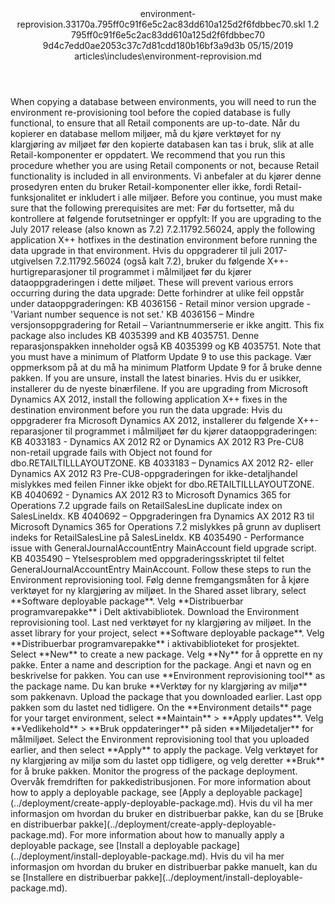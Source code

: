 <?xml version="1.0" encoding="UTF-8"?>
<xliff xmlns:logoport="urn:logoport:xliffeditor:xliff-extras:1.0" xmlns:tilt="urn:logoport:xliffeditor:tilt-non-translatables:1.0" xmlns:xsi="http://www.w3.org/2001/XMLSchema-instance" xmlns="urn:oasis:names:tc:xliff:document:1.2" xmlns:xliffext="urn:microsoft:content:schema:xliffextensions" version="1.2" xsi:schemaLocation="urn:oasis:names:tc:xliff:document:1.2 xliff-core-1.2-transitional.xsd">
  <file datatype="xml" source-language="en-US" original="environment-reprovision.md" target-language="nb-NO">
    <header>
      <tool tool-company="Microsoft" tool-version="1.0-7889195" tool-name="mdxliff" tool-id="mdxliff"/>
      <xliffext:skl_file_name>environment-reprovision.33170a.795ff0c91f6e5c2ac83dd610a125d2f6fdbbec70.skl</xliffext:skl_file_name>
      <xliffext:version>1.2</xliffext:version>
      <xliffext:ms.openlocfilehash>795ff0c91f6e5c2ac83dd610a125d2f6fdbbec70</xliffext:ms.openlocfilehash>
      <xliffext:ms.sourcegitcommit>9d4c7edd0ae2053c37c7d81cdd180b16bf3a9d3b</xliffext:ms.sourcegitcommit>
      <xliffext:ms.lasthandoff>05/15/2019</xliffext:ms.lasthandoff>
      <xliffext:ms.openlocfilepath>articles\includes\environment-reprovision.md</xliffext:ms.openlocfilepath>
    </header>
    <body>
      <group extype="content" id="content">
        <trans-unit xml:space="preserve" translate="yes" id="101">
          <source>When copying a database between environments, you will need to run the environment re-provisioning tool before the copied database is fully functional, to ensure that all Retail components are up-to-date.</source>
        <target logoport:matchpercent="101" state="translated" state-qualifier="leveraged-tm">Når du kopierer en database mellom miljøer, må du kjøre verktøyet for ny klargjøring av miljøet før den kopierte databasen kan tas i bruk, slik at alle Retail-komponenter er oppdatert.</target></trans-unit>
        <trans-unit xml:space="preserve" translate="yes" id="102">
          <source>We recommend that you run this procedure whether you are using Retail components or not, because Retail functionality is included in all environments.</source>
        <target logoport:matchpercent="101" state="translated" state-qualifier="leveraged-tm">Vi anbefaler at du kjører denne prosedyren enten du bruker Retail-komponenter eller ikke, fordi Retail-funksjonalitet er inkludert i alle miljøer.</target></trans-unit>
        <trans-unit xml:space="preserve" translate="yes" id="103">
          <source>Before you continue, you must make sure that the following prerequisites are met:</source>
        <target logoport:matchpercent="101" state="translated" state-qualifier="leveraged-tm">Før du fortsetter, må du kontrollere at følgende forutsetninger er oppfylt:</target></trans-unit>
        <trans-unit xml:space="preserve" translate="yes" id="104">
          <source>If you are upgrading to the July 2017 release (also known as 7.2) 7.2.11792.56024, apply the following application X++ hotfixes in the destination environment before running the data upgrade in that environment.</source>
        <target logoport:matchpercent="101" state="translated" state-qualifier="leveraged-tm">Hvis du oppgraderer til juli 2017-utgivelsen 7.2.11792.56024 (også kalt 7.2), bruker du følgende X++-hurtigreparasjoner til programmet i målmiljøet før du kjører dataoppgraderingen i dette miljøet.</target></trans-unit>
        <trans-unit xml:space="preserve" translate="yes" id="105">
          <source>These will prevent various errors occurring during the data upgrade:</source>
        <target logoport:matchpercent="101" state="translated" state-qualifier="leveraged-tm">Dette forhindrer at ulike feil oppstår under dataoppgraderingen:</target></trans-unit>
        <trans-unit xml:space="preserve" translate="yes" id="106">
          <source>KB 4036156 - Retail minor version upgrade - 'Variant number sequence is not set.'</source>
        <target logoport:matchpercent="101" state="translated" state-qualifier="leveraged-tm">KB 4036156 – Mindre versjonsoppgradering for Retail – Variantnummerserie er ikke angitt.</target></trans-unit>
        <trans-unit xml:space="preserve" translate="yes" id="107">
          <source>This fix package also includes KB 4035399 and KB 4035751.</source>
        <target logoport:matchpercent="101" state="translated" state-qualifier="leveraged-tm">Denne reparasjonspakken inneholder også KB 4035399 og KB 4035751.</target></trans-unit>
        <trans-unit xml:space="preserve" translate="yes" id="108">
          <source>Note that you must have a minimum of Platform Update 9 to use this package.</source>
        <target logoport:matchpercent="101" state="translated" state-qualifier="leveraged-tm">Vær oppmerksom på at du må ha minimum Platform Update 9 for å bruke denne pakken.</target></trans-unit>
        <trans-unit xml:space="preserve" translate="yes" id="109">
          <source>If you are unsure, install the latest binaries.</source>
        <target logoport:matchpercent="101" state="translated" state-qualifier="leveraged-tm">Hvis du er usikker, installerer du de nyeste binærfilene.</target></trans-unit>
        <trans-unit xml:space="preserve" translate="yes" id="110">
          <source>If you are upgrading from Microsoft Dynamics AX 2012, install the following application X++ fixes in the destination environment before you run the data upgrade:</source>
        <target logoport:matchpercent="101" state="translated" state-qualifier="leveraged-tm">Hvis du oppgraderer fra Microsoft Dynamics AX 2012, installerer du følgende X++-reparasjoner til programmet i målmiljøet før du kjører dataoppgraderingen:</target></trans-unit>
        <trans-unit xml:space="preserve" translate="yes" id="111">
          <source>KB 4033183 - Dynamics AX 2012 R2 or Dynamics AX 2012 R3 Pre-CU8 non-retail upgrade fails with Object not found for dbo.RETAILTILLLAYOUTZONE.</source>
        <target logoport:matchpercent="101" state="translated" state-qualifier="leveraged-tm">KB 4033183 – Dynamics AX 2012 R2- eller Dynamics AX 2012 R3 Pre-CU8-oppgraderingen for ikke-detaljhandel mislykkes med feilen Finner ikke objekt for dbo.RETAILTILLLAYOUTZONE.</target></trans-unit>
        <trans-unit xml:space="preserve" translate="yes" id="112">
          <source>KB 4040692 - Dynamics AX 2012 R3 to Microsoft Dynamics 365 for Operations 7.2 upgrade fails on RetailSalesLine duplicate index on SalesLineIdx.</source>
        <target logoport:matchpercent="101" state="translated" state-qualifier="leveraged-tm">KB 4040692 – Oppgraderingen fra Dynamics AX 2012 R3 til Microsoft Dynamics 365 for Operations 7.2 mislykkes på grunn av duplisert indeks for RetailSalesLine på SalesLineIdx.</target></trans-unit>
        <trans-unit xml:space="preserve" translate="yes" id="113">
          <source>KB 4035490 - Performance issue with GeneralJournalAccountEntry MainAccount field upgrade script.</source>
        <target logoport:matchpercent="101" state="translated" state-qualifier="leveraged-tm">KB 4035490 – Ytelsesproblem med oppgraderingsskriptet til feltet GeneralJournalAccountEntry MainAccount.</target></trans-unit>
        <trans-unit xml:space="preserve" translate="yes" id="114">
          <source>Follow these steps to run the Environment reprovisioning tool.</source>
        <target logoport:matchpercent="101" state="translated" state-qualifier="leveraged-tm">Følg denne fremgangsmåten for å kjøre verktøyet for ny klargjøring av miljøet.</target></trans-unit>
        <trans-unit xml:space="preserve" translate="yes" id="115">
          <source>In the Shared asset library, select <bpt id="p1">**</bpt>Software deployable package<ept id="p1">**</ept>.</source>
        <target logoport:matchpercent="101" state="translated" state-qualifier="leveraged-tm">Velg <bpt id="p1">**</bpt>Distribuerbar programvarepakke<ept id="p1">**</ept> i Delt aktivabibliotek.</target></trans-unit>
        <trans-unit xml:space="preserve" translate="yes" id="116">
          <source>Download the Environment reprovisioning tool.</source>
        <target logoport:matchpercent="101" state="translated" state-qualifier="leveraged-tm">Last ned verktøyet for ny klargjøring av miljøet.</target></trans-unit>
        <trans-unit xml:space="preserve" translate="yes" id="117">
          <source>In the asset library for your project, select <bpt id="p1">**</bpt>Software deployable package<ept id="p1">**</ept>.</source>
        <target logoport:matchpercent="101" state="translated" state-qualifier="leveraged-tm">Velg <bpt id="p1">**</bpt>Distribuerbar programvarepakke<ept id="p1">**</ept> i aktivabiblioteket for prosjektet.</target></trans-unit>
        <trans-unit xml:space="preserve" translate="yes" id="118">
          <source>Select <bpt id="p1">**</bpt>New<ept id="p1">**</ept> to create a new package.</source>
        <target logoport:matchpercent="101" state="translated" state-qualifier="leveraged-tm">Velg <bpt id="p1">**</bpt>Ny<ept id="p1">**</ept> for å opprette en ny pakke.</target></trans-unit>
        <trans-unit xml:space="preserve" translate="yes" id="119">
          <source>Enter a name and description for the package.</source>
        <target logoport:matchpercent="101" state="translated" state-qualifier="leveraged-tm">Angi et navn og en beskrivelse for pakken.</target></trans-unit>
        <trans-unit xml:space="preserve" translate="yes" id="120">
          <source>You can use <bpt id="p1">**</bpt>Environment reprovisioning tool<ept id="p1">**</ept> as the package name.</source>
        <target logoport:matchpercent="101" state="translated" state-qualifier="leveraged-tm">Du kan bruke <bpt id="p1">**</bpt>Verktøy for ny klargjøring av miljø<ept id="p1">**</ept> som pakkenavn.</target></trans-unit>
        <trans-unit xml:space="preserve" translate="yes" id="121">
          <source>Upload the package that you downloaded earlier.</source>
        <target logoport:matchpercent="101" state="translated" state-qualifier="leveraged-tm">Last opp pakken som du lastet ned tidligere.</target></trans-unit>
        <trans-unit xml:space="preserve" translate="yes" id="122">
          <source>On the <bpt id="p1">**</bpt>Environment details<ept id="p1">**</ept> page for your target environment, select <bpt id="p2">**</bpt>Maintain<ept id="p2">**</ept><ph id="ph1"> &gt; </ph><bpt id="p3">**</bpt>Apply updates<ept id="p3">**</ept>.</source>
        <target logoport:matchpercent="101" state="translated" state-qualifier="leveraged-tm">Velg <bpt id="p2">**</bpt>Vedlikehold<ept id="p2">**</ept><ph id="ph1"> &gt; </ph><bpt id="p3">**</bpt>Bruk oppdateringer<ept id="p3">**</ept> på siden <bpt id="p1">**</bpt>Miljødetaljer<ept id="p1">**</ept> for målmiljøet.</target></trans-unit>
        <trans-unit xml:space="preserve" translate="yes" id="123">
          <source>Select the Environment reprovisioning tool that you uploaded earlier, and then select <bpt id="p1">**</bpt>Apply<ept id="p1">**</ept> to apply the package.</source>
        <target logoport:matchpercent="101" state="translated" state-qualifier="leveraged-tm">Velg verktøyet for ny klargjøring av miljø som du lastet opp tidligere, og velg deretter <bpt id="p1">**</bpt>Bruk<ept id="p1">**</ept> for å bruke pakken.</target></trans-unit>
        <trans-unit xml:space="preserve" translate="yes" id="124">
          <source>Monitor the progress of the package deployment.</source>
        <target logoport:matchpercent="101" state="translated" state-qualifier="leveraged-tm">Overvåk fremdriften for pakkedistribusjonen.</target></trans-unit>
        <trans-unit xml:space="preserve" translate="yes" id="125">
          <source>For more information about how to apply a deployable package, see <bpt id="p1">[</bpt>Apply a deployable package<ept id="p1">](../deployment/create-apply-deployable-package.md)</ept>.</source>
        <target logoport:matchpercent="101" state="translated" state-qualifier="leveraged-tm">Hvis du vil ha mer informasjon om hvordan du bruker en distribuerbar pakke, kan du se <bpt id="p1">[</bpt>Bruke en distribuerbar pakke<ept id="p1">](../deployment/create-apply-deployable-package.md)</ept>.</target></trans-unit>
        <trans-unit xml:space="preserve" translate="yes" id="126">
          <source>For more information about how to manually apply a deployable package, see <bpt id="p1">[</bpt>Install a deployable package<ept id="p1">](../deployment/install-deployable-package.md)</ept>.</source>
        <target logoport:matchpercent="101" state="translated" state-qualifier="leveraged-tm">Hvis du vil ha mer informasjon om hvordan du bruker en distribuerbar pakke manuelt, kan du se <bpt id="p1">[</bpt>Installere en distribuerbar pakke<ept id="p1">](../deployment/install-deployable-package.md)</ept>.</target></trans-unit>
      </group>
    </body>
  </file>
</xliff>